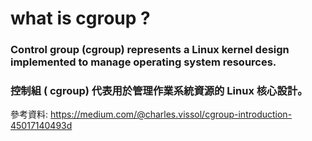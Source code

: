 # what is cgroup ?
### Control group (cgroup) represents a Linux kernel design implemented to manage operating system resources.
### 控制組 ( cgroup) 代表用於管理作業系統資源的 Linux 核心設計。

參考資料: https://medium.com/@charles.vissol/cgroup-introduction-45017140493d

